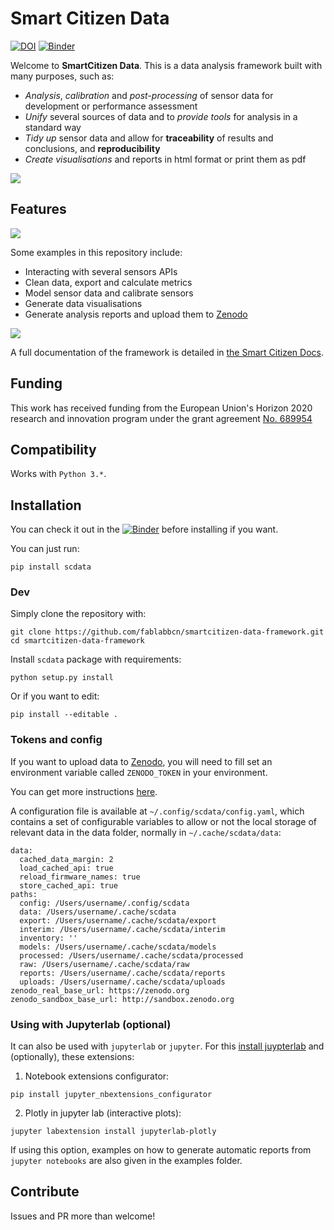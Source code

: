 Smart Citizen Data
=======

[![DOI](https://zenodo.org/badge/97752018.svg)](https://zenodo.org/badge/latestdoi/97752018)
[![Binder](https://mybinder.org/badge_logo.svg)](https://mybinder.org/v2/gh/fablabbcn/smartcitizen-data-framework/master?filepath=%2Fexamples%2Fnotebooks)

Welcome to **SmartCitizen Data**. This is a data analysis framework built with many purposes, such as:

 - *Analysis*, *calibration* and *post-processing* of sensor data for development or performance assessment
 - *Unify* several sources of data and to *provide tools* for analysis in a standard way
 - *Tidy up* sensor data and allow for **traceability** of results and conclusions, and **reproducibility**
 - *Create visualisations* and reports in html format or print them as pdf

![](assets/images/saf_schema.png)

## Features

![](assets/images/covid-noise.png)

Some examples in this repository include:

- Interacting with several sensors APIs
- Clean data, export and calculate metrics
- Model sensor data and calibrate sensors
- Generate data visualisations
- Generate analysis reports and upload them to [Zenodo](http://zenodo.org)

![](assets/images/Workflow.png)

A full documentation of the framework is detailed in [the Smart Citizen Docs](https://docs.smartcitizen.me/Data%20Analysis/). 

## Funding

This work has received funding from the European Union's Horizon 2020 research and innovation program under the grant agreement [No. 689954](https://cordis.europa.eu/project/rcn/202639_en.html)

## Compatibility

Works with `Python 3.*`.

## Installation

You can check it out in the [![Binder](https://mybinder.org/badge_logo.svg)](https://mybinder.org/v2/gh/fablabbcn/smartcitizen-data-framework/master?filepath=%2Fexamples%2Fnotebooks) before installing if you want.

You can just run:

```
pip install scdata
```

### Dev

Simply clone the repository with:

```
git clone https://github.com/fablabbcn/smartcitizen-data-framework.git
cd smartcitizen-data-framework
```

Install `scdata` package with requirements:

```
python setup.py install
```

Or if you want to edit:

```
pip install --editable .
```

### Tokens and config

If you want to upload data to [Zenodo](http://zenodo.org), you will need to fill set an environment variable called `ZENODO_TOKEN` in your environment.

You can get more instructions [here](https://docs.smartcitizen.me/Guides/Upload%20data%20to%20zenodo/).

A configuration file is available at `~/.config/scdata/config.yaml`, which contains a set of configurable variables to allow or not the local storage of relevant data in the data folder, normally in `~/.cache/scdata/data`:

```
data:
  cached_data_margin: 2
  load_cached_api: true
  reload_firmware_names: true
  store_cached_api: true
paths:
  config: /Users/username/.config/scdata
  data: /Users/username/.cache/scdata
  export: /Users/username/.cache/scdata/export
  interim: /Users/username/.cache/scdata/interim
  inventory: ''
  models: /Users/username/.cache/scdata/models
  processed: /Users/username/.cache/scdata/processed
  raw: /Users/username/.cache/scdata/raw
  reports: /Users/username/.cache/scdata/reports
  uploads: /Users/username/.cache/scdata/uploads
zenodo_real_base_url: https://zenodo.org
zenodo_sandbox_base_url: http://sandbox.zenodo.org
```

### Using with Jupyterlab (optional)

It can also be used with `jupyterlab` or `jupyter`. For this [install juypterlab](https://github.com/jupyterlab/jupyterlab) and (optionally), these extensions:

1. Notebook extensions configurator:

```
pip install jupyter_nbextensions_configurator
```

2. Plotly in jupyter lab (interactive plots):

```
jupyter labextension install jupyterlab-plotly
```

If using this option, examples on how to generate automatic reports from `jupyter notebooks` are also given in the examples folder.

## Contribute

Issues and PR more than welcome!